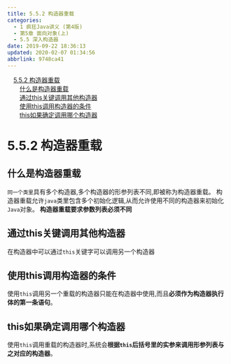```yaml
---
title: 5.5.2 构造器重载
categories: 
  - 1 疯狂Java讲义 (第4版)
  - 第5章 面向对象(上)
  - 5.5 深入构造器
date: 2019-09-22 18:36:13
updated: 2020-02-07 01:34:56
abbrlink: 9748ca41
---
```

<div id='my_toc'><a href="/JavaReadingNotes/9748ca41/#5-5-2-构造器重载" class="header_1">5.5.2 构造器重载</a>&nbsp;<br><a href="/JavaReadingNotes/9748ca41/#什么是构造器重载" class="header_2">什么是构造器重载</a>&nbsp;<br><a href="/JavaReadingNotes/9748ca41/#通过this关键调用其他构造器" class="header_2">通过this关键调用其他构造器</a>&nbsp;<br><a href="/JavaReadingNotes/9748ca41/#使用this调用构造器的条件" class="header_2">使用this调用构造器的条件</a>&nbsp;<br><a href="/JavaReadingNotes/9748ca41/#this如果确定调用哪个构造器" class="header_2">this如果确定调用哪个构造器</a>&nbsp;<br></div>
<style>.header_1{margin-left: 1em;}.header_2{margin-left: 2em;}.header_3{margin-left: 3em;}.header_4{margin-left: 4em;}.header_5{margin-left: 5em;}.header_6{margin-left: 6em;}</style>
<!--more-->
<script>if (navigator.platform.search('arm')==-1){document.getElementById('my_toc').style.display = 'none';}var e,p = document.getElementsByTagName('p');while (p.length>0) {e = p[0];e.parentElement.removeChild(e);}</script>

<!--end-->
<!--SSTStart-->
# 5.5.2 构造器重载 #
## 什么是构造器重载 ##
`同一个类里`具有多个构造器,多个构造器的形参列表不同,即被称为构造器重载。
构造器重载允许`java`类里包含多个初始化逻辑,从而允许使用不同的构造器来初始化`Java`对象。
**构造器重载要求参数列表必须不同**

## 通过this关键调用其他构造器 ##
在构造器中可以通过`this`关键字可以调用另一个构造器
## 使用this调用构造器的条件 ##
使用`this`调用另一个重载的构造器只能在构造器中使用,而且**必须作为构造器执行体的第一条语句**。

## this如果确定调用哪个构造器 ##
使用`this`调用重载的构造器时,系统会**根据`this`后括号里的实参来调用形参列表与之对应的构造器**。
<!--SSTStop-->

